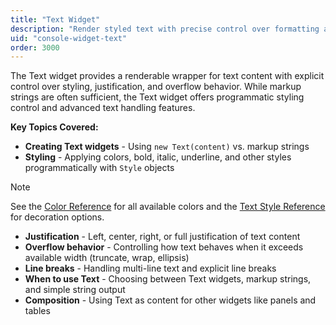 ```yaml
---
title: "Text Widget"
description: "Render styled text with precise control over formatting and overflow"
uid: "console-widget-text"
order: 3000
---
```


The Text widget provides a renderable wrapper for text content with explicit control over styling, justification, and overflow behavior. While markup strings are often sufficient, the Text widget offers programmatic styling control and advanced text handling features.

**Key Topics Covered:**

* **Creating Text widgets** - Using `new Text(content)` vs. markup strings
* **Styling** - Applying colors, bold, italic, underline, and other styles programmatically with `Style` objects

> [!NOTE]
> See the [Color Reference](/console/reference/color-reference) for all available colors and the [Text Style Reference](/console/reference/text-style-reference) for decoration options.
* **Justification** - Left, center, right, or full justification of text content
* **Overflow behavior** - Controlling how text behaves when it exceeds available width (truncate, wrap, ellipsis)
* **Line breaks** - Handling multi-line text and explicit line breaks
* **When to use Text** - Choosing between Text widgets, markup strings, and simple string output
* **Composition** - Using Text as content for other widgets like panels and tables
